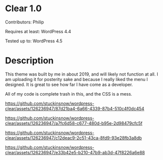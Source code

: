 # Clear 1.0 
Contributors: Philip

Requires at least: WordPress 4.4

Tested up to: WordPress 4.5 

# Description 
This theme was built by me in about 2019, and will likely not function at all. I am uploading it for posterity sake and because I really liked the menu I designed. It is great to see how far I have come as a developer.

All of my code is complete trash in this, and the CSS is a mess.


https://github.com/stuckinsnow/wordpress-clear/assets/126236947/87d21ba4-6a66-4339-87b4-510c4f0dc454



https://github.com/stuckinsnow/wordpress-clear/assets/126236947/a7fc6d58-c677-480d-b95e-2d98479cfc5f



https://github.com/stuckinsnow/wordpress-clear/assets/126236947/c12deac9-2c51-43ca-8fd9-93e28fb3a8db



https://github.com/stuckinsnow/wordpress-clear/assets/126236947/e33b42e5-b210-47b9-ab3d-47f8226a6e88

